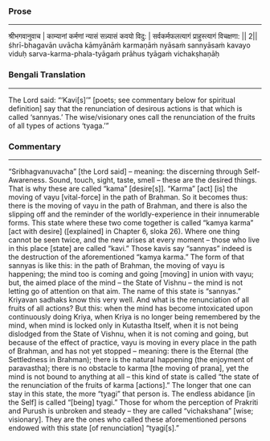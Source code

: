 ### Prose 
 --- 
श्रीभगवानुवाच |
काम्यानां कर्मणां न्यासं सन्न्यासं कवयो विदु: |
सर्वकर्मफलत्यागं प्राहुस्त्यागं विचक्षणा: || 2||
śhrī-bhagavān uvācha
kāmyānāṁ karmaṇāṁ nyāsaṁ sannyāsaṁ kavayo viduḥ
sarva-karma-phala-tyāgaṁ prāhus tyāgaṁ vichakṣhaṇāḥ

### Bengali Translation 
 --- 
The Lord said: “‘Kavi[s]’” [poets; see commentary below for spiritual definition] say that the renunciation of desirous actions is that which is called ‘sannyas.’ The wise/visionary ones call the renunciation of the fruits of all types of actions ‘tyaga.’”

### Commentary 
 --- 
“Sribhagvanuvacha” [the Lord said] – meaning: the discerning through Self-Awareness. Sound, touch, sight, taste, smell – these are the desired things. That is why these are called “kama” [desire[s]]. “Karma” [act] [is] the moving of vayu [vital-force] in the path of Brahman. So it becomes thus: there is the moving of vayu in the path of Brahman, and there is also the slipping off and the reminder of the worldly-experience in their innumerable forms. This state where these two come together is called “kamya karma” [act with desire] ([explained] in Chapter 6, sloka 26). Where one thing cannot be seen twice, and the new arises at every moment – those who live in this place [state] are called “kavi.” Those kavis say “sannyas” indeed is the destruction of the aforementioned “kamya karma.” The form of that sannyas is like this: in the path of Brahman, the moving of vayu is happening; the mind too is coming and going [moving] in union with vayu; but, the aimed place of the mind – the State of Vishnu – the mind is not letting go of attention on that aim. The name of this state is “sannyas.” Kriyavan sadhaks know this very well. And what is the renunciation of all fruits of all actions? But this: when the mind has become intoxicated upon continuously doing Kriya, when Kriya is no longer being remembered by the mind, when mind is locked only in Kutastha Itself, when it is not being dislodged from the State of Vishnu, when it is not coming and going, but because of the effect of practice, vayu is moving in every place in the path of Brahman, and has not yet stopped – meaning: there is the Eternal (the Settledness in Brahman); there is the natural happening (the enjoyment of paravastha); there is no obstacle to karma [the moving of prana], yet the mind is not bound to anything at all – this kind of state is called “the state of the renunciation of the fruits of karma [actions].” The longer that one can stay in this state, the more “tyagi” that person is. The endless abidance [in the Self] is called “[being] tyagi.” Those for whom the perception of Prakriti and Purush is unbroken and steady – they are called “vichakshana” [wise; visionary]. They are the ones who called these aforementioned persons endowed with this state [of renunciation] “tyagi[s].” 